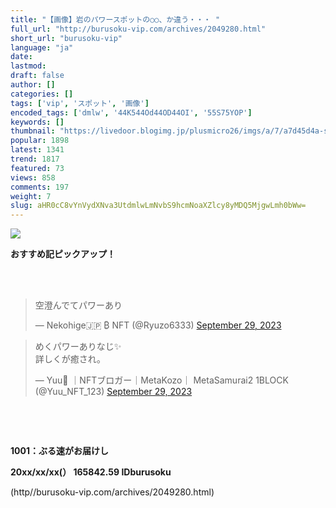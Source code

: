 ```yaml
---
title: "【画像】岩のパワースポットの○○、か違う・・・ "
full_url: "http://burusoku-vip.com/archives/2049280.html"
short_url: "burusoku-vip"
language: "ja"
date: 
lastmod: 
draft: false
author: []
categories: []
tags: ['vip', 'スポット', '画像']
encoded_tags: ['dmlw', '44K544Od44OD44OI', '55S75YOP']
keywords: []
thumbnail: "https://livedoor.blogimg.jp/plusmicro26/imgs/a/7/a7d45d4a-s.png"
popular: 1898
latest: 1341
trend: 1817
featured: 73
views: 858
comments: 197
weight: 7
slug: aHR0cC8vYnVydXNva3UtdmlwLmNvbS9hcmNoaXZlcy8yMDQ5MjgwLmh0bWw=
---
```


![](https://livedoor.blogimg.jp/plusmicro26/imgs/a/7/a7d45d4a-s.png)

<div><p><b>おすすめ記ピックアップ！</b></p> <p class='g-ad1'> </p> <p class='g-ad2'> </p> <p></p><br> <br> <blockquote class='twitter-tweet'><p lang='ja' dir='ltr'>空澄んでてパワーあり</p>— Nekohige🇯🇵 ₿ NFT (@Ryuzo6333) <a href='https//twitter.com/Ryuzo6333/status/1707683175957446951?ref_src=twsrc%5Etfw'>September 29, 2023</a></blockquote> <blockquote class='twitter-tweet'><p lang='ja' dir='ltr'>めくパワーありなじ✨<br>詳しくが癒され。</p>— Yuu🌵 ｜NFTブロガー｜MetaKozo｜ MetaSamurai2 1BLOCK (@Yuu_NFT_123) <a href='https//twitter.com/Yuu_NFT_123/status/1707656752165232715?ref_src=twsrc%5Etfw'>September 29, 2023</a></blockquote> <br> <p id='csw_block'></p> <p id='divSP1'> </p> <br><p><b>1001：ぶる速がお届けし <p> 20xx/xx/xx(） 165842.59 IDburusoku</p></b></p> <p class='g-ad1'> </p> <p class='g-ad2'> </p> <p id='divSP'> </p> </div>

(http//burusoku-vip.com/archives/2049280.html)

